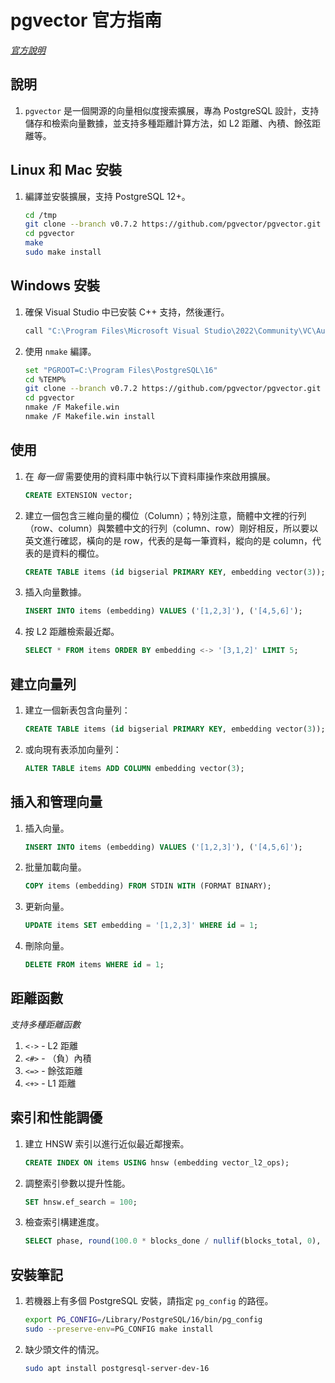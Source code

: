 # pgvector 官方指南

_[官方說明](https://github.com/pgvector/pgvector)_

## 說明

1. `pgvector` 是一個開源的向量相似度搜索擴展，專為 PostgreSQL 設計，支持儲存和檢索向量數據，並支持多種距離計算方法，如 L2 距離、內積、餘弦距離等。


## Linux 和 Mac 安裝

1. 編譯並安裝擴展，支持 PostgreSQL 12+。

    ```bash
    cd /tmp
    git clone --branch v0.7.2 https://github.com/pgvector/pgvector.git
    cd pgvector
    make
    sudo make install
    ```

## Windows 安裝

1. 確保 Visual Studio 中已安裝 C++ 支持，然後運行。

    ```bash
    call "C:\Program Files\Microsoft Visual Studio\2022\Community\VC\Auxiliary\Build\vcvars64.bat"
    ```

2. 使用 `nmake` 編譯。

    ```bash
    set "PGROOT=C:\Program Files\PostgreSQL\16"
    cd %TEMP%
    git clone --branch v0.7.2 https://github.com/pgvector/pgvector.git
    cd pgvector
    nmake /F Makefile.win
    nmake /F Makefile.win install
    ```

## 使用

1. 在 _每一個_ 需要使用的資料庫中執行以下資料庫操作來啟用擴展。

    ```sql
    CREATE EXTENSION vector;
    ```

2. 建立一個包含三維向量的欄位（Column）；特別注意，簡體中文裡的行列（row、column）與繁體中文的行列（column、row）剛好相反，所以要以英文進行確認，橫向的是 row，代表的是每一筆資料，縱向的是 column，代表的是資料的欄位。

    ```sql
    CREATE TABLE items (id bigserial PRIMARY KEY, embedding vector(3));
    ```

3. 插入向量數據。

    ```sql
    INSERT INTO items (embedding) VALUES ('[1,2,3]'), ('[4,5,6]');
    ```

4. 按 L2 距離檢索最近鄰。

    ```sql
    SELECT * FROM items ORDER BY embedding <-> '[3,1,2]' LIMIT 5;
    ```

## 建立向量列

1. 建立一個新表包含向量列：

    ```sql
    CREATE TABLE items (id bigserial PRIMARY KEY, embedding vector(3));
    ```

2. 或向現有表添加向量列：

    ```sql
    ALTER TABLE items ADD COLUMN embedding vector(3);
    ```

## 插入和管理向量

1. 插入向量。

    ```sql
    INSERT INTO items (embedding) VALUES ('[1,2,3]'), ('[4,5,6]');
    ```

2. 批量加載向量。

    ```sql
    COPY items (embedding) FROM STDIN WITH (FORMAT BINARY);
    ```

3. 更新向量。

    ```sql
    UPDATE items SET embedding = '[1,2,3]' WHERE id = 1;
    ```

4. 刪除向量。

    ```sql
    DELETE FROM items WHERE id = 1;
    ```

## 距離函數

_支持多種距離函數_

1. `<->` - L2 距離
2. `<#>` - （負）內積
3. `<=>` - 餘弦距離
4. `<+>` - L1 距離

## 索引和性能調優

1. 建立 HNSW 索引以進行近似最近鄰搜索。

    ```sql
    CREATE INDEX ON items USING hnsw (embedding vector_l2_ops);
    ```

2. 調整索引參數以提升性能。

    ```sql
    SET hnsw.ef_search = 100;
    ```

3. 檢查索引構建進度。

    ```sql
    SELECT phase, round(100.0 * blocks_done / nullif(blocks_total, 0), 1) AS "%" FROM pg_stat_progress_create_index;
    ```

## 安裝筆記

1. 若機器上有多個 PostgreSQL 安裝，請指定 `pg_config` 的路徑。

    ```bash
    export PG_CONFIG=/Library/PostgreSQL/16/bin/pg_config
    sudo --preserve-env=PG_CONFIG make install
    ```

2. 缺少頭文件的情況。

    ```bash
    sudo apt install postgresql-server-dev-16
    ```
